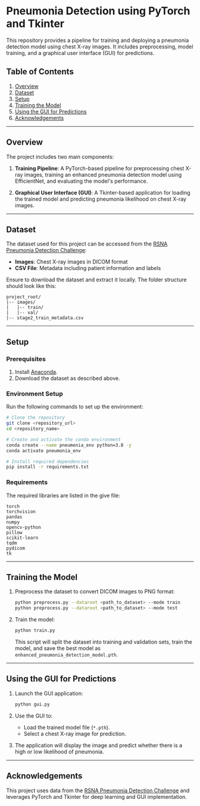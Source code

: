 # Pneumonia Detection using PyTorch and Tkinter

This repository provides a pipeline for training and deploying a pneumonia detection model using chest X-ray images. It includes preprocessing, model training, and a graphical user interface (GUI) for predictions.

## Table of Contents

1. [Overview](#overview)
2. [Dataset](#dataset)
3. [Setup](#setup)
4. [Training the Model](#training-the-model)
5. [Using the GUI for Predictions](#using-the-gui-for-predictions)
6. [Acknowledgements](#acknowledgements)

---

## Overview

The project includes two main components:

1. **Training Pipeline**: A PyTorch-based pipeline for preprocessing chest X-ray images, training an enhanced pneumonia detection model using EfficientNet, and evaluating the model's performance.

2. **Graphical User Interface (GUI)**: A Tkinter-based application for loading the trained model and predicting pneumonia likelihood on chest X-ray images.

---

## Dataset

The dataset used for this project can be accessed from the [RSNA Pneumonia Detection Challenge](https://www.kaggle.com/competitions/rsna-pneumonia-detection-challenge/data):

- **Images**: Chest X-ray images in DICOM format
- **CSV File**: Metadata including patient information and labels

Ensure to download the dataset and extract it locally. The folder structure should look like this:

```
project_root/
|-- images/
|   |-- train/
|   |-- val/
|-- stage2_train_metadata.csv
```

---

## Setup

### Prerequisites

1. Install [Anaconda](https://www.anaconda.com/).
2. Download the dataset as described above.

### Environment Setup

Run the following commands to set up the environment:

```bash
# Clone the repository
git clone <repository_url>
cd <repository_name>

# Create and activate the conda environment
conda create --name pneumonia_env python=3.8 -y
conda activate pneumonia_env

# Install required dependencies
pip install -r requirements.txt
```

### Requirements

The required libraries are listed in the give file:

```
torch
torchvision
pandas
numpy
opencv-python
pillow
scikit-learn
tqdm
pydicom
tk
```

---

## Training the Model

1. Preprocess the dataset to convert DICOM images to PNG format:

   ```bash
   python preprocess.py --dataroot <path_to_dataset> --mode train
   python preprocess.py --dataroot <path_to_dataset> --mode test
   ```

2. Train the model:

   ```bash
   python train.py
   ```

   This script will split the dataset into training and validation sets, train the model, and save the best model as `enhanced_pneumonia_detection_model.pth`.

---

## Using the GUI for Predictions

1. Launch the GUI application:

   ```bash
   python gui.py
   ```

2. Use the GUI to:

   - Load the trained model file (`*.pth`).
   - Select a chest X-ray image for prediction.

3. The application will display the image and predict whether there is a high or low likelihood of pneumonia.

---

## Acknowledgements

This project uses data from the [RSNA Pneumonia Detection Challenge](https://www.kaggle.com/competitions/rsna-pneumonia-detection-challenge/data) and leverages PyTorch and Tkinter for deep learning and GUI implementation.

